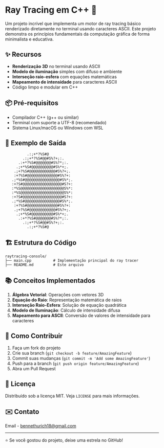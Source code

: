 # Ray Tracing em C++ 🚀

Um projeto incrível que implementa um motor de ray tracing básico renderizado diretamente no terminal usando caracteres ASCII. Este projeto demonstra os princípios fundamentais da computação gráfica de forma minimalista e educativa.

## ✨ Recursos

- **Renderização 3D** no terminal usando ASCII
- **Modelo de iluminação** simples com difuso e ambiente
- **Interseção raio-esfera** com equações matemáticas
- **Mapeamento de intensidade** para caracteres ASCII
- Código limpo e modular em C++

## 📦 Pré-requisitos

- Compilador C++ (g++ ou similar)
- Terminal com suporte a UTF-8 (recomendado)
- Sistema Linux/macOS ou Windows com WSL

## 🎨 Exemplo de Saída

```
          .:;+*?%S#@          
        .:;+*?%S#@@#S%?+;:.    
      .:+*?%S#@@@@@@@#S%?*;:.  
     .;+*%S#@@@@@@@@@@#S%*+;.  
    .;+?%S#@@@@@@@@@@@@#S%?+;. 
    :+?%S#@@@@@@@@@@@@@@#S%?+: 
   .;*%S#@@@@@@@@@@@@@@@@#S%*;.
   :+?S#@@@@@@@@@@@@@@@@@@#S?+: 
   :*%S@@@@@@@@@@@@@@@@@@@@S%*: 
   :*%S@@@@@@@@@@@@@@@@@@@@S%*: 
   :+?S#@@@@@@@@@@@@@@@@@@#S?+: 
   .;*%S#@@@@@@@@@@@@@@@@#S%*;. 
    :+?%S#@@@@@@@@@@@@@@#S%?+: 
    .;+?%S#@@@@@@@@@@@@#S%?+;. 
     .;+*%S#@@@@@@@@@@#S%*+;.  
      .:+*?%S#@@@@@@@#S%?*;:.  
        .:;+*?%S#@@#S%?+;:.    
          .:;+*?%S#@          
```

## 🏗️ Estrutura do Código

```
raytracing-console/
├── main.cpp          # Implementação principal do ray tracer
├── README.md         # Este arquivo
```

## 📚 Conceitos Implementados

1. **Álgebra Vetorial**: Operações com vetores 3D
2. **Equação do Raio**: Representação matemática de raios
3. **Interseção Raio-Esfera**: Solução de equação quadrática
4. **Modelo de Iluminação**: Cálculo de intensidade difusa
5. **Mapeamento para ASCII**: Conversão de valores de intensidade para caracteres

## 🤝 Como Contribuir

1. Faça um fork do projeto
2. Crie sua branch (`git checkout -b feature/AmazingFeature`)
3. Commit suas mudanças (`git commit -m 'Add some AmazingFeature'`)
4. Push para a branch (`git push origin feature/AmazingFeature`)
5. Abra um Pull Request

## 📜 Licença

Distribuído sob a licença MIT. Veja `LICENSE` para mais informações.

## ✉️ Contato

Email - bennethurich18@gmail.com

---

⭐️ Se você gostou do projeto, deixe uma estrela no GitHub!
